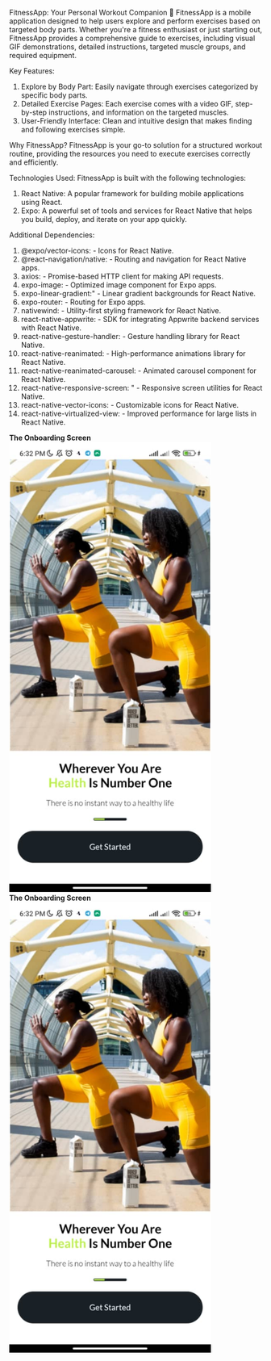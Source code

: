 FitnessApp: Your Personal Workout Companion 💪
FitnessApp is a mobile application designed to help users explore and perform exercises based on targeted body parts. Whether you're a fitness enthusiast or just starting out, FitnessApp provides a comprehensive guide to exercises, including visual GIF demonstrations, detailed instructions, targeted muscle groups, and required equipment.

Key Features:

1. Explore by Body Part: Easily navigate through exercises categorized by specific body parts.
2. Detailed Exercise Pages: Each exercise comes with a video GIF, step-by-step instructions, and information on the targeted muscles.
3. User-Friendly Interface: Clean and intuitive design that makes finding and following exercises simple.

Why FitnessApp?
FitnessApp is your go-to solution for a structured workout routine, providing the resources you need to execute exercises correctly and efficiently.

Technologies Used:
FitnessApp is built with the following technologies:

1. React Native: A popular framework for building mobile applications using React.
2. Expo: A powerful set of tools and services for React Native that helps you build, deploy, and iterate on your app quickly.

Additional Dependencies:

1. @expo/vector-icons: - Icons for React Native.
2. @react-navigation/native: - Routing and navigation for React Native apps.
3. axios: - Promise-based HTTP client for making API requests.
4. expo-image: - Optimized image component for Expo apps.
5. expo-linear-gradient:" - Linear gradient backgrounds for React Native.
6. expo-router: - Routing for Expo apps.
7. nativewind: - Utility-first styling framework for React Native.
8. react-native-appwrite: - SDK for integrating Appwrite backend services with React Native.
9. react-native-gesture-handler: - Gesture handling library for React Native.
10. react-native-reanimated: - High-performance animations library for React Native.
11. react-native-reanimated-carousel: - Animated carousel component for React Native.
12. react-native-responsive-screen: " - Responsive screen utilities for React Native.
13. react-native-vector-icons: - Customizable icons for React Native.
14. react-native-virtualized-view: - Improved performance for large lists in React Native.

<div className='flex gap-x-3'> 
<div align="left" className=''>
  <b> The Onboarding Screen </b>
<img align="" alt="Coding" width="400" src="/assets/images/Onboard-Screen.jpg">
</div>
<div align="left" className=''>
  <b> The Onboarding Screen </b>
<img align="" alt="Coding" width="400" src="/assets/images/Onboard-Screen.jpg">
</div> 
</div>
